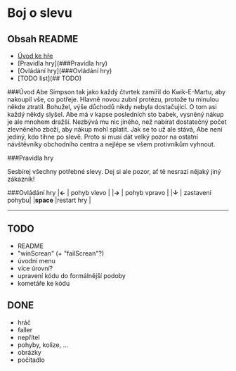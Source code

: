 ﻿# Boj o slevu <br>
## Obsah README
* [Úvod ke hře](###Úvod)
* [Pravidla hry](###Pravidla hry)
* [Ovládání hry](###Ovládání hry)
* [TODO list](## TODO)

###Úvod
Abe Simpson tak jako každý čtvrtek zamířil do Kwik-E-Martu, aby nakoupil vše, co potřeje. Hlavně novou zubní protézu, protože tu minulou někde ztratil.
Bohužel, výše důchodů nikdy nebyla dostačující. O tom asi každý někdy slyšel.
Abe má v kapse posledních sto babek, vysněný nákup je ale mnohem dražší. Nezbývá mu nic jiného, než nabírat dostatečný počet zlevněného zboží, aby nákup mohl splatit.
Jak se to už ale stává, Abe není jediný, kdo tíhne po slevě. Proto si musí dát velký pozor na ostatní návštěvníky obchodního centra a nejlépe se všem protivníkům vyhnout.

###Pravidla hry

Sesbírej všechny potřebné slevy. Dej si ale pozor, ať tě nesrazí nějaký jiný zákazník!

###Ovládání hry
|**←**     | pohyb vlevo     |
|**→**     | pohyb vpravo    |
|**↓**     | zastavení pohybu|
|**space** |restart hry      |

---

## TODO
* README
* "winScrean" (+ "failScrean"?) 
* úvodní menu
* více úrovní?
* upravení kódu do formálnější podoby
* kometáře ke kódu

## DONE
* hráč
* faller
* nepřítel
* pohyby, kolize, ...
* obrázky
* počítadlo